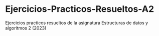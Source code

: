 # Ejercicios-Practicos-Resueltos-A2
Ejercicios practicos resueltos de la asignatura Estructuras de datos y algoritmos 2 (2023)
